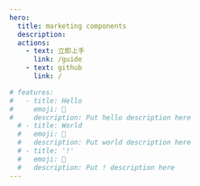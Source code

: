 ```yaml
---
hero:
  title: marketing components
  description: 
  actions:
    - text: 立即上手
      link: /guide
    - text: github
      link: /

# features:
#   - title: Hello
#     emoji: 💎
#     description: Put hello description here
  # - title: World
  #   emoji: 🌈
  #   description: Put world description here
  # - title: '!'
  #   emoji: 🚀
  #   description: Put ! description here
---
```



